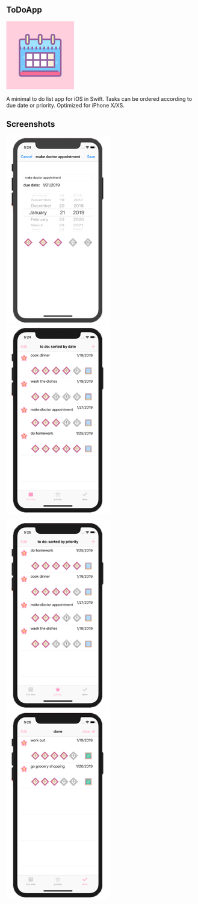 ## ToDoApp

<img src="/Screenshots/AppIcon.png"/> 

A minimal to do list app for iOS in Swift. Tasks can be ordered according to due date or priority. Optimized for iPhone X/XS.


## Screenshots
<img src="/Screenshots/screenshot1.jpg" height="500px"/> <img src="/Screenshots/screenshot2.jpg" height="500px"/> 

<img src="/Screenshots/screenshot3.jpg" height="500px"/> <img src="/Screenshots/screenshot4.jpg" height="500px"/> 
